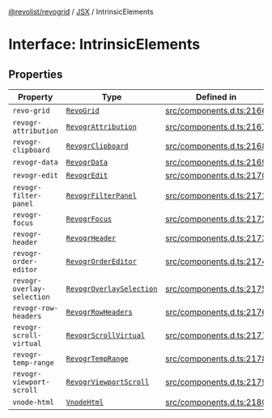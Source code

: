 [@revolist/revogrid](README.md) / [JSX](Namespace.JSX.md) / IntrinsicElements

# Interface: IntrinsicElements

## Properties

| Property | Type | Defined in |
| ------ | ------ | ------ |
| `revo-grid` | [`RevoGrid`](JSX.Interface.RevoGrid.md) | [src/components.d.ts:2166](https://github.com/revolist/revogrid/blob/3fee8276dedac5f7aa7fa43a0495db32609daeca/src/components.d.ts#L2166) |
| `revogr-attribution` | [`RevogrAttribution`](JSX.Interface.RevogrAttribution.md) | [src/components.d.ts:2167](https://github.com/revolist/revogrid/blob/3fee8276dedac5f7aa7fa43a0495db32609daeca/src/components.d.ts#L2167) |
| `revogr-clipboard` | [`RevogrClipboard`](JSX.Interface.RevogrClipboard.md) | [src/components.d.ts:2168](https://github.com/revolist/revogrid/blob/3fee8276dedac5f7aa7fa43a0495db32609daeca/src/components.d.ts#L2168) |
| `revogr-data` | [`RevogrData`](JSX.Interface.RevogrData.md) | [src/components.d.ts:2169](https://github.com/revolist/revogrid/blob/3fee8276dedac5f7aa7fa43a0495db32609daeca/src/components.d.ts#L2169) |
| `revogr-edit` | [`RevogrEdit`](JSX.Interface.RevogrEdit.md) | [src/components.d.ts:2170](https://github.com/revolist/revogrid/blob/3fee8276dedac5f7aa7fa43a0495db32609daeca/src/components.d.ts#L2170) |
| `revogr-filter-panel` | [`RevogrFilterPanel`](JSX.Interface.RevogrFilterPanel.md) | [src/components.d.ts:2171](https://github.com/revolist/revogrid/blob/3fee8276dedac5f7aa7fa43a0495db32609daeca/src/components.d.ts#L2171) |
| `revogr-focus` | [`RevogrFocus`](JSX.Interface.RevogrFocus.md) | [src/components.d.ts:2172](https://github.com/revolist/revogrid/blob/3fee8276dedac5f7aa7fa43a0495db32609daeca/src/components.d.ts#L2172) |
| `revogr-header` | [`RevogrHeader`](JSX.Interface.RevogrHeader.md) | [src/components.d.ts:2173](https://github.com/revolist/revogrid/blob/3fee8276dedac5f7aa7fa43a0495db32609daeca/src/components.d.ts#L2173) |
| `revogr-order-editor` | [`RevogrOrderEditor`](JSX.Interface.RevogrOrderEditor.md) | [src/components.d.ts:2174](https://github.com/revolist/revogrid/blob/3fee8276dedac5f7aa7fa43a0495db32609daeca/src/components.d.ts#L2174) |
| `revogr-overlay-selection` | [`RevogrOverlaySelection`](JSX.Interface.RevogrOverlaySelection.md) | [src/components.d.ts:2175](https://github.com/revolist/revogrid/blob/3fee8276dedac5f7aa7fa43a0495db32609daeca/src/components.d.ts#L2175) |
| `revogr-row-headers` | [`RevogrRowHeaders`](JSX.Interface.RevogrRowHeaders.md) | [src/components.d.ts:2176](https://github.com/revolist/revogrid/blob/3fee8276dedac5f7aa7fa43a0495db32609daeca/src/components.d.ts#L2176) |
| `revogr-scroll-virtual` | [`RevogrScrollVirtual`](JSX.Interface.RevogrScrollVirtual.md) | [src/components.d.ts:2177](https://github.com/revolist/revogrid/blob/3fee8276dedac5f7aa7fa43a0495db32609daeca/src/components.d.ts#L2177) |
| `revogr-temp-range` | [`RevogrTempRange`](JSX.Interface.RevogrTempRange.md) | [src/components.d.ts:2178](https://github.com/revolist/revogrid/blob/3fee8276dedac5f7aa7fa43a0495db32609daeca/src/components.d.ts#L2178) |
| `revogr-viewport-scroll` | [`RevogrViewportScroll`](JSX.Interface.RevogrViewportScroll.md) | [src/components.d.ts:2179](https://github.com/revolist/revogrid/blob/3fee8276dedac5f7aa7fa43a0495db32609daeca/src/components.d.ts#L2179) |
| `vnode-html` | [`VnodeHtml`](JSX.Interface.VnodeHtml.md) | [src/components.d.ts:2180](https://github.com/revolist/revogrid/blob/3fee8276dedac5f7aa7fa43a0495db32609daeca/src/components.d.ts#L2180) |
